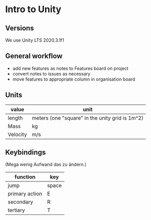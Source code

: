 # Intro to Unity

## Versions

We use Unity LTS 2020.3.1f1 

## General workflow

- add new features as notes to Features board on project
- convert notes to issues as necessary
- move features to appropriate column in organisation board

## Units

| value | unit |
|-------|------|
| length | meters (one "square" in the unity grid is 1m^2) |
| Mass | kg |
| Velocity | m/s |

## Keybindings

(Mega wenig Aufwand das zu ändern.)

| function       | key   |
|----------------|-------|
| jump           | space |
| primary action | E     |
| secondary      | R     |
| tertiary       | T     |
